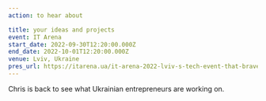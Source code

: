 ```yaml
---
action: to hear about

title: your ideas and projects
event: IT Arena
start_date: 2022-09-30T12:20:00.000Z
end_date: 2022-10-01T12:20:00.000Z
venue: Lviv, Ukraine
pres_url: https://itarena.ua/it-arena-2022-lviv-s-tech-event-that-braves-the-war
---
```


Chris is back to see what Ukrainian entrepreneurs are working on.
